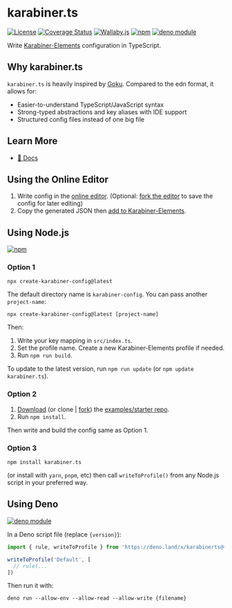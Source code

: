 # karabiner.ts

[![License](https://img.shields.io/npm/l/karabiner.ts.svg)](LICENSE)
[![Coverage Status](https://coveralls.io/repos/github/evan-liu/karabiner.ts/badge.svg)](https://coveralls.io/github/evan-liu/karabiner.ts)
[![Wallaby.js](https://img.shields.io/badge/wallaby.js-powered-blue.svg?style=flat&logo=github)](https://wallabyjs.com/oss/)
[![npm](https://img.shields.io/npm/v/karabiner.ts.svg)](https://www.npmjs.com/package/karabiner.ts)
[![deno module](https://shield.deno.dev/x/karabinerts)](https://deno.land/x/karabinerts)

Write [Karabiner-Elements](https://github.com/pqrs-org/Karabiner-Elements) configuration in TypeScript.

## Why karabiner.ts

`karabiner.ts` is heavily inspired by [Goku](https://github.com/yqrashawn/GokuRakuJoudo). Compared to the edn format, it allows for:

- Easier-to-understand TypeScript/JavaScript syntax
- Strong-typed abstractions and key aliases with IDE support
- Structured config files instead of one big file

## Learn More

- [📝 Docs](https://evan-liu.github.io/karabiner.ts/)

## Using the Online Editor

1. Write config in the [online editor](https://stackblitz.com/github/evan-liu/karabiner.ts/tree/main/editor?embed=1&file=rules.js&hideExplorer=1&hideNavigation=1&terminalHeight=20&title=karabiner.ts%20editor).
   (Optional: 
   [fork the editor](https://stackblitz.com/fork/github/evan-liu/karabiner.ts/tree/main/editor?file=rules.js)
   to save the config for later editing)
2. Copy the generated JSON then [add to Karabiner-Elements](https://karabiner-elements.pqrs.org/docs/manual/configuration/configure-complex-modifications/#create-your-own-rules).

## Using Node.js

[![npm](https://img.shields.io/npm/v/karabiner.ts.svg)](https://www.npmjs.com/package/karabiner.ts)

### Option 1

    npx create-karabiner-config@latest

The default directory name is `karabiner-config`. You can pass another `project-name`:

    npx create-karabiner-config@latest [project-name]

Then:

1. Write your key mapping in `src/index.ts`.
2. Set the profile name. Create a new Karabiner-Elements profile if needed.
3. Run `npm run build`.

To update to the latest version, run `npm run update` (or `npm update karabiner.ts`).

### Option 2

1. [Download](https://github.com/evan-liu/karabiner.ts.examples/archive/refs/heads/main.zip) (or clone | [fork](https://github.com/evan-liu/karabiner.ts.examples/fork)) the [examples/starter repo](https://github.com/evan-liu/karabiner.ts.examples).
2. Run `npm install`.

Then write and build the config same as Option 1.

### Option 3

    npm install karabiner.ts

(or install with `yarn`, `pnpm`, etc) then call `writeToProfile()` from any Node.js script in your preferred way.

## Using Deno

[![deno module](https://shield.deno.dev/x/karabinerts)](https://deno.land/x/karabinerts)

In a Deno script file (replace `{version}`):

```typescript
import { rule, writeToProfile } from 'https://deno.land/x/karabinerts@{version}/deno.ts'

writeToProfile('Default', [
  // rule(...
])
```

Then run it with:

    deno run --allow-env --allow-read --allow-write {filename}
